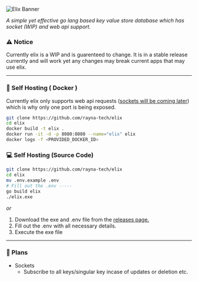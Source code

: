 ![Elix Banner](https://cdn.rayna.tech/elixdb-banner.png)

*A simple yet effective go lang based key value store database which has socket (WIP) and web api support.*

### ⚠️ Notice

Currently elix is a WIP and is  guarenteed to change. It is in a stable release currently and will work yet any changes may break current apps that may use elix.
<br/>

---
### 🐳 Self Hosting ( Docker )

Currently elix only supports web api requests ([sockets will be coming later](#plans)) which is why only one port is being exposed.

```sh
git clone https://github.com/rayna-tech/elix
cd elix
docker build -t elix .
docker run -it -d -p 8080:8080 --name="elix" elix
docker logs -f <PROVIDED_DOCKER_ID>
```

### 💻 Self Hosting (Source Code)

```sh
git clone https://github.com/rayna-tech/elix
cd elix
mv .env.example .env
# Fill out the .env -----
go build elix
./elix.exe
```

*or*

1. Download the exe and .env file from the [releases page.](https://github.com/rayna-tech/elix/releases/)
2. Fill out the .env with all necessary details.
3. Execute the exe file

---
### 📑 Plans

- Sockets
    - Subscribe to all keys/singular key incase of updates or deletion etc.
